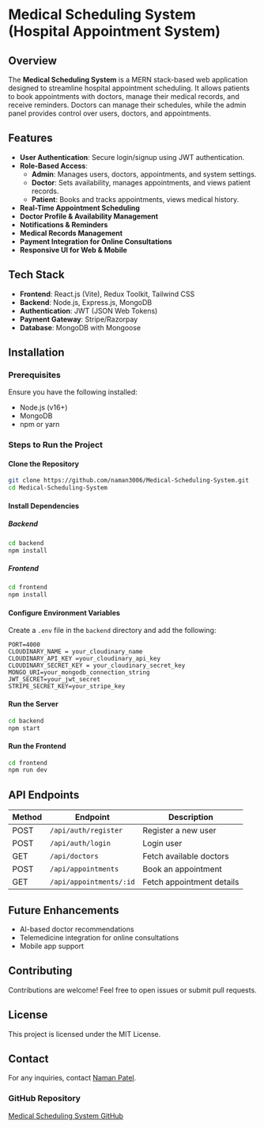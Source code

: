 # Medical Scheduling System (Hospital Appointment System)

## Overview
The **Medical Scheduling System** is a MERN stack-based web application designed to streamline hospital appointment scheduling. It allows patients to book appointments with doctors, manage their medical records, and receive reminders. Doctors can manage their schedules, while the admin panel provides control over users, doctors, and appointments.

## Features
- **User Authentication**: Secure login/signup using JWT authentication.
- **Role-Based Access**:
  - **Admin**: Manages users, doctors, appointments, and system settings.
  - **Doctor**: Sets availability, manages appointments, and views patient records.
  - **Patient**: Books and tracks appointments, views medical history.
- **Real-Time Appointment Scheduling**
- **Doctor Profile & Availability Management**
- **Notifications & Reminders**
- **Medical Records Management**
- **Payment Integration for Online Consultations**
- **Responsive UI for Web & Mobile**

## Tech Stack
- **Frontend**: React.js (Vite), Redux Toolkit, Tailwind CSS
- **Backend**: Node.js, Express.js, MongoDB
- **Authentication**: JWT (JSON Web Tokens)
- **Payment Gateway**: Stripe/Razorpay
- **Database**: MongoDB with Mongoose

## Installation

### Prerequisites
Ensure you have the following installed:
- Node.js (v16+)
- MongoDB
- npm or yarn

### Steps to Run the Project

#### Clone the Repository
```sh
git clone https://github.com/naman3006/Medical-Scheduling-System.git
cd Medical-Scheduling-System
```

#### Install Dependencies
##### Backend
```sh
cd backend
npm install
```
##### Frontend
```sh
cd frontend
npm install
```

#### Configure Environment Variables
Create a `.env` file in the `backend` directory and add the following:
```
PORT=4000
CLOUDINARY_NAME = your_cloudinary_name
CLOUDINARY_API_KEY =your_cloudinary_api_key
CLOUDINARY_SECRET_KEY = your_cloudinary_secret_key
MONGO_URI=your_mongodb_connection_string
JWT_SECRET=your_jwt_secret
STRIPE_SECRET_KEY=your_stripe_key
```

#### Run the Server
```sh
cd backend
npm start
```

#### Run the Frontend
```sh
cd frontend
npm run dev
```

## API Endpoints
| Method | Endpoint | Description |
|--------|---------|-------------|
| POST | `/api/auth/register` | Register a new user |
| POST | `/api/auth/login` | Login user |
| GET | `/api/doctors` | Fetch available doctors |
| POST | `/api/appointments` | Book an appointment |
| GET | `/api/appointments/:id` | Fetch appointment details |

## Future Enhancements
- AI-based doctor recommendations
- Telemedicine integration for online consultations
- Mobile app support

## Contributing
Contributions are welcome! Feel free to open issues or submit pull requests.

## License
This project is licensed under the MIT License.

## Contact
For any inquiries, contact [Naman Patel](mailto:your-namanpatel806@gmail.com).

### GitHub Repository
[Medical Scheduling System GitHub](https://github.com/naman3006/Medical-Scheduling-System.git)
